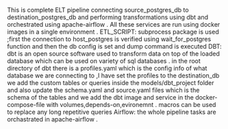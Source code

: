 This is complete ELT pipeline connecting source_postgres_db to destination_postgres_db and performing transformations using dbt and orchestrated using apache-airflow .
All these services are run using docker images in a single environment .
ETL_SCRIPT:
subprocess package is used ;first the connection to host_postgres is verified using wait_for_postgres function and then the db config is set 
and dump command is executed 
DBT:
dbt is an open source software used to transform data on top of the loaded database which can be used on variety of sql databases .
in the root directory of dbt there is a profiles.yaml which is the config info of what database we are connecting to ,I have set the profiles 
to the destination_db
we add the custom tables or queries inside the models/dbt_project folder and also update the schema.yaml and source.yaml files which is the schema of the tables
and we add the dbt image and service in the docker-compose-file with volumes,depends-on,evironemnt .
macros can be used to replace any long repetitive queries 
Airflow:
the whole pipeline tasks are orchastrated in apache-airflow  .
